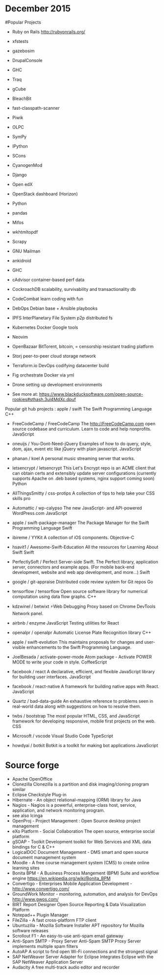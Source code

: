 # December 2015
#Popular Projects 

* Ruby on Rails http://rubyonrails.org/
* xfstests
* gazebosim
* DrupalConsole
* GHC
* Traq
* gCube
* BleachBit
* fast-classpath-scanner
* Piwik
* OLPC 
* SymPy
* IPython
* SCons
* CyanogenMod
* Django
* Open edX
* OpenStack dashboard (Horizon)
* Python
* pandas
* Mifos
* wkhtmltopdf
* Scrapy
* GNU Mailman
* ankidroid
* GHC

* cAdvisor container-based perf data
* CockroachDB  scalability, survivability and transactionality db
* CodeCombat learn coding with fun
* DebOps Debian base + Ansible playbooks 
* IPFS InterPlanetary File System p2p distributed fs
* Kubernetes Docker Google tools
* Neovim 
* OpenBazaar BitTorent, bitcoin, = censorship resistant trading platform
* Storj peer-to-peer cloud storage network
* Terraform.io  DevOps codifying datacenter build
* Fig orchestrate Docker via yml
* Drone setting up development environments 
- See more at: https://www.blackducksoftware.com/open-source-rookies#sthash.3ul4MdXc.dpuf

Popular git hub projects : 
apple / swift The Swift Programming Language C++
* FreeCodeCamp / FreeCodeCamp The http://FreeCodeCamp.com open source codebase and curriculum. Learn to code and help nonprofits. JavaScript
* oneuijs / You-Dont-Need-jQuery Examples of how to do query, style, dom, ajax, event etc like jQuery with plain javascript. JavaScript
* phanan / koel A personal music streaming server that works.
* letsencrypt / letsencrypt This Let's Encrypt repo is an ACME client that can obtain certs and extensibly update server configurations (currently supports Apache on .deb based systems, nginx support coming soon) Python
* AllThingsSmitty / css-protips A collection of tips to help take your CSS skills pro
* Automattic / wp-calypso The new JavaScript- and API-powered WordPress.com JavaScript
* apple / swift-package-manager The Package Manager for the Swift Programming Language Swift
* ibireme / YYKit A collection of iOS components. Objective-C
* hsavit1 / Awesome-Swift-Education All the resources for Learning About Swift Swift
* PerfectlySoft / Perfect Server-side Swift. The Perfect library, application server, connectors and example apps. (For mobile back-end development, website and web app development, and more...) Swift
* google / git-appraise Distributed code review system for Git repos Go
* tensorflow / tensorflow Open source software library for numerical computation using data flow graphs. C++
* kdzwinel / betwixt ⚡Web Debugging Proxy based on Chrome DevTools Network panel.
* airbnb / enzyme JavaScript Testing utilities for React
* openalpr / openalpr  Automatic License Plate Recognition library C++
* apple / swift-evolution This maintains proposals for changes and user-visible enhancements to the Swift Programming Language.
* JoelBesada / activate-power-mode Atom package - Activate POWER MODE to write your code in style. CoffeeScript
* facebook / react A declarative, efficient, and flexible JavaScript library for building user interfaces. JavaScript
* facebook / react-native A framework for building native apps with React. JavaScript

* Quartz / bad-data-guide An exhaustive reference to problems seen in real-world data along with suggestions on how to resolve them.
* twbs / bootstrap The most popular HTML, CSS, and JavaScript framework for developing responsive, mobile first projects on the web. CSS
* Microsoft / vscode Visual Studio Code TypeScript
* howdyai / botkit Botkit is a toolkit for making bot applications JavaScript

# Source forge 
* Apache OpenOffice
* Clonezilla Clonezilla is a partition and disk imaging/cloning program similar
* Eclipse Checkstyle Plug-in
* Hibernate - An object relational-mapping (ORM) library for Java
* Nagios - Nagios is a powerful, enterprise-class host, service, application, and network monitoring program. 
* see also Icinga
* OpenProj  - Project Management : Open Source desktop project management
* eXo Platform - Social Collaboration The open source, enterprise social platform
* gSOAP - Toolkit Development toolkit for Web Services and XML data bindings for C & C++
* LogicalDOC Document Management - DMS smart and open source document management system
* Moodle - A free course management system (CMS) to create online learning sites
* Bonita BPM - A Business Process Mangement (BPM) Suite and workflow engine https://en.wikipedia.org/wiki/Bonita_BPM
* Convertigo - Enterprises Mobile Application Development - http://www.convertigo.com/
* GroundWork Monitor - monitoring, automation, and analysis for DevOps  http://www.gwos.com/
* BIRT Report Designer Open Source Reporting & Data Visualization Platform
* Notepad++ Plugin Manager
* FileZilla - A fast cross-platform FTP client
* Ubuntuzilla -  Mozilla Software Installer APT repository for Mozilla software releases
* Scrollout F1 - An easy-to-use anti-spam email gateway
* Anti-Spam SMTP - Proxy Server Anti-Spam SMTP Proxy Server implements multiple spam filters
* AutoAP A script to find open Wi-Fi connections and the strongest signal
* SAP NetWeaver Server Adapter for Eclipse Integrates Eclipse with the SAP NetWeaver Application Server
* Audacity A free multi-track audio editor and recorder



